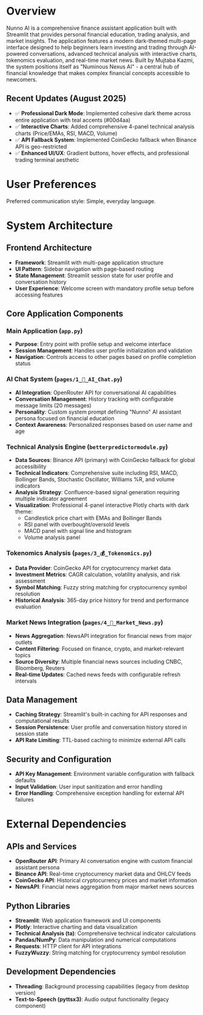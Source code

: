 # Overview

Nunno AI is a comprehensive finance assistant application built with Streamlit that provides personal financial education, trading analysis, and market insights. The application features a modern dark-themed multi-page interface designed to help beginners learn investing and trading through AI-powered conversations, advanced technical analysis with interactive charts, tokenomics evaluation, and real-time market news. Built by Mujtaba Kazmi, the system positions itself as "Numinous Nexus AI" - a central hub of financial knowledge that makes complex financial concepts accessible to newcomers.

## Recent Updates (August 2025)
- ✅ **Professional Dark Mode**: Implemented cohesive dark theme across entire application with teal accents (#00d4aa)
- ✅ **Interactive Charts**: Added comprehensive 4-panel technical analysis charts (Price/EMAs, RSI, MACD, Volume)
- ✅ **API Fallback System**: Implemented CoinGecko fallback when Binance API is geo-restricted
- ✅ **Enhanced UI/UX**: Gradient buttons, hover effects, and professional trading terminal aesthetic

# User Preferences

Preferred communication style: Simple, everyday language.

# System Architecture

## Frontend Architecture
- **Framework**: Streamlit with multi-page application structure
- **UI Pattern**: Sidebar navigation with page-based routing
- **State Management**: Streamlit session state for user profile and conversation history
- **User Experience**: Welcome screen with mandatory profile setup before accessing features

## Core Application Components

### Main Application (`app.py`)
- **Purpose**: Entry point with profile setup and welcome interface
- **Session Management**: Handles user profile initialization and validation
- **Navigation**: Controls access to other pages based on profile completion status

### AI Chat System (`pages/1_🔮_AI_Chat.py`)
- **AI Integration**: OpenRouter API for conversational AI capabilities
- **Conversation Management**: History tracking with configurable message limits (20 messages)
- **Personality**: Custom system prompt defining "Nunno" AI assistant persona focused on financial education
- **Context Awareness**: Personalized responses based on user name and age

### Technical Analysis Engine (`betterpredictormodule.py`)
- **Data Sources**: Binance API (primary) with CoinGecko fallback for global accessibility
- **Technical Indicators**: Comprehensive suite including RSI, MACD, Bollinger Bands, Stochastic Oscillator, Williams %R, and volume indicators
- **Analysis Strategy**: Confluence-based signal generation requiring multiple indicator agreement
- **Visualization**: Professional 4-panel interactive Plotly charts with dark theme:
  - Candlestick price chart with EMAs and Bollinger Bands
  - RSI panel with overbought/oversold levels
  - MACD panel with signal line and histogram
  - Volume analysis panel

### Tokenomics Analysis (`pages/3_💰_Tokenomics.py`)
- **Data Provider**: CoinGecko API for cryptocurrency market data
- **Investment Metrics**: CAGR calculation, volatility analysis, and risk assessment
- **Symbol Matching**: Fuzzy string matching for cryptocurrency symbol resolution
- **Historical Analysis**: 365-day price history for trend and performance evaluation

### Market News Integration (`pages/4_📰_Market_News.py`)
- **News Aggregation**: NewsAPI integration for financial news from major outlets
- **Content Filtering**: Focused on finance, crypto, and market-relevant topics
- **Source Diversity**: Multiple financial news sources including CNBC, Bloomberg, Reuters
- **Real-time Updates**: Cached news feeds with configurable refresh intervals

## Data Management
- **Caching Strategy**: Streamlit's built-in caching for API responses and computational results
- **Session Persistence**: User profile and conversation history stored in session state
- **API Rate Limiting**: TTL-based caching to minimize external API calls

## Security and Configuration
- **API Key Management**: Environment variable configuration with fallback defaults
- **Input Validation**: User input sanitization and error handling
- **Error Handling**: Comprehensive exception handling for external API failures

# External Dependencies

## APIs and Services
- **OpenRouter API**: Primary AI conversation engine with custom financial assistant persona
- **Binance API**: Real-time cryptocurrency market data and OHLCV feeds
- **CoinGecko API**: Historical cryptocurrency prices and market information
- **NewsAPI**: Financial news aggregation from major market news sources

## Python Libraries
- **Streamlit**: Web application framework and UI components
- **Plotly**: Interactive charting and data visualization
- **Technical Analysis (ta)**: Comprehensive technical indicator calculations
- **Pandas/NumPy**: Data manipulation and numerical computations
- **Requests**: HTTP client for API integrations
- **FuzzyWuzzy**: String matching for cryptocurrency symbol resolution

## Development Dependencies
- **Threading**: Background processing capabilities (legacy from desktop version)
- **Text-to-Speech (pyttsx3)**: Audio output functionality (legacy component)